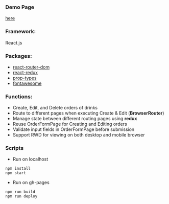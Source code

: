 ### Demo Page
[here](https://lynda0214.github.io/DailyDrink/)

### Framework:
React.js

### Packages:
- [react-router-dom](https://github.com/ReactTraining/react-router#readme)
- [react-redux](https://github.com/reduxjs/react-redux)
- [prop-types](https://github.com/facebook/prop-types)
- [fontawesome](https://github.com/FortAwesome/react-fontawesome)

### Functions:
- Create, Edit, and Delete orders of drinks
- Route to different pages when executing Create & Edit (**BrowserRouter**)
- Manage state between different routing pages using **redux**
- Reuse OrderFormPage for Creating and Editing orders
- Validate input fields in OrderFormPage before submission
- Support RWD for viewing on both desktop and mobile browser

### Scripts
- Run on localhost

```
npm install
npm start
```

- Run on gh-pages

```
npm run build
npm run deploy
```